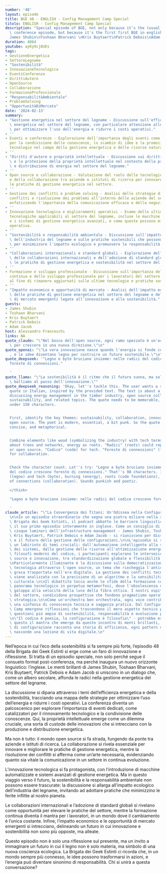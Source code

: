 ```yaml
---
number: '48'
layout: episode
title: BGE 48 - ENGLISH - Config Management Camp Special
titolo: ENGLISH - Config Management Camp Special
description: "Special episode of BGE, not only because it's the (usual) special post\
  \ conference episode, but because it's the first first BGE in english.\nGuests:\n\
  James Shubin\nToshaan Bharvani \nKris Buytaert\nPatrick Debois\nAdam Jacob"
duration: 4864
youtube: ayKy9cj8UEs
tags:
- GestioneEnergetica
- SettoreLegname
- "Sostenibilità"
- InnovazioneTecnologica
- EventiConferenze
- DirittiAutore
- OpenSource
- Collaborazione
- FormazioneProfessionale
- "ResponsabilitàAmbientale"
- ProblemSolving
- "OpportunitàDiMercato"
date: '2024-02-13'
summary:
- "Gestione energetica nel settore del legname - Discussione sull'efficienza e sostenibilità\
  \ energetica nel settore del legname, con particolare attenzione alle strategie\
  \ per ottimizzare l'uso dell'energia e ridurre i costi operativi."
- ''
- Eventi e conferenze - Esplorazione dell'importanza degli eventi come piattaforme
  per la condivisione delle conoscenze, lo scambio di idee e la promozione di nuove
  tecnologie nel campo della gestione energetica e delle risorse naturali.
- ''
- "Diritti d'autore e proprietà intellettuale - Discussione sui diritti d'autore\
  \ e la protezione della proprietà intellettuale nel contesto della produzione\
  \ e distribuzione di energia nel settore del legname."
- ''
- Open source e collaborazione - Valutazione del ruolo delle tecnologie open source
  e della collaborazione tra aziende e istituti di ricerca per innovare e migliorare
  le pratiche di gestione energetica nel settore.
- ''
- Gestione dei conflitti e problem solving - Analisi delle strategie di gestione dei
  conflitti e risoluzione dei problemi all'interno delle aziende del settore del legname,
  enfatizzando l'importanza della comunicazione efficace e della negoziazione.
- ''
- Innovazione tecnologica e miglioramenti operativi - Esame delle ultime innovazioni
  tecnologiche applicabili al settore del legname, incluse le macchine automatizzate
  e i sistemi di gestione energetica avanzati, e come queste possono migliorare l'efficienza
  operativa.
- ''
- "Sostenibilità e responsabilità ambientale - Discussione sull'impatto ambientale\
  \ dell'industria del legname e sulle pratiche sostenibili che possono essere adottate\
  \ per minimizzare l'impatto ecologico e promuovere la responsabilità ambientale."
- ''
- "Collaborazioni internazionali e standard globali - Esplorazione delle potenzialità\
  \ delle collaborazioni internazionali e dell'adozione di standard globali per migliorare\
  \ le pratiche di gestione energetica e sostenibilità nel settore del legname."
- ''
- Formazione e sviluppo professionale - Discussione sull'importanza della formazione
  continua e dello sviluppo professionale per i lavoratori del settore del legname,
  al fine di rimanere aggiornati sulle ultime tecnologie e pratiche sostenibili.
- ''
- "Impatto economico e opportunità di mercato - Analisi dell'impatto economico\
  \ delle pratiche di gestione energetica nel settore del legname e delle opportunità\
  \ di mercato emergenti legate all'innovazione e alla sostenibilità."
guests:
- James Shubin
- Toshaan Bharvani
- Kris Buytaert
- Patrick Debois
- Adam Jacob
host: Alessandro Franceschi
links: NA
quote_claude: "\"Nel bosco dell'open source, ogni ramo spezzato è un'occasione\
  \ per crescere in una nuova direzione.\"\n"
quote_openai: "\"La vera innovazione nasce quando l'energia si fonde con la responsabilità\
  , e le idee diventano legno per costruire un futuro sostenibile.\"\n"
quote_deepseek: '"Legno e byte bruciano insieme: nelle radici del codice crescono
  foreste di connessioni."

  '
quote_llama: "\"La sostenibilità è il ritmo che il futuro suona, ma solo se\
  \ balliamo al passo dell'innovazione.\""
quote_deepseek_reasoning: 'Okay, let''s tackle this. The user wants a short, impactful
  quote in Italian, inspired by the provided text. The text is about a podcast episode
  discussing energy management in the timber industry, open source collaboration,
  sustainability, and related topics. The quote needs to be memorable, punchy, and
  under 150 characters.


  First, identify the key themes: sustainability, collaboration, innovation in timber/energy,
  open source. The poet is modern, essential, a bit punk. So the quote should be edgy,
  concise, and metaphorical.


  Combine elements like wood (symbolizing the industry) with tech terms. Maybe something
  about trees and networks, energy as roots. "Radici" (roots) could represent energy
  or open source. "Codice" (code) for tech. "Foreste di connessioni" (forests of connections)
  for collaboration.


  Check the character count. Let''s try: "Legno e byte bruciano insieme: nelle radici
  del codice crescono foreste di connessioni." That''s 98 characters. It ties wood
  (legno) and tech (byte), burning (energy), roots (code foundations), growing forests
  of connections (collaboration). Sounds punkish and poetic.

  </think>

  "Legno e byte bruciano insieme: nelle radici del codice crescono foreste di connessioni."

  '
claude_article: "\"La Convergenza dei Titani: Un'Odissea nella Configuration Management\"\
  \n\nIn un episodio straordinario che segna una pietra miliare nella storia della\
  \ Brigata dei Geek Estinti, il podcast abbatte le barriere linguistiche presentando\
  \ il suo primo episodio interamente in inglese. Come un consiglio di saggi digitali,\
  \ cinque luminari dell'infrastructure management - James Shubin, Toshaan Bharvani,\
  \ Kris Buytaert, Patrick Debois e Adam Jacob - si riuniscono per dissezionare l'evoluzione\
  \ e il futuro della gestione delle configurazioni.\n\nL'episodio si snoda attraverso\
  \ un labirinto di temi cruciali: dall'automazione intelligente alla sostenibilità\
  \ dei sistemi, dalla gestione delle risorse all'ottimizzazione energetica. Come\
  \ filosofi moderni del codice, i partecipanti esplorano le intersezioni tra open\
  \ source e innovazione, tra standardizzazione globale e flessibilità locale.\n\
  \nParticolarmente illuminante è la discussione sulla democratizzazione della\
  \ tecnologia attraverso l'open source, un tema che riecheggia l'antica agorà\
  \ greca trasportata nell'era digitale. La gestione dei conflitti tecnici e umani\
  \ viene analizzata con la precisione di un algoritmo e la sensibilità di un mediatore\
  \ culturale.\n\nIl dibattito tocca anche le sfide della formazione continua in un\
  \ panorama tecnologico in perpetua metamorfosi, dove l'obsolescenza delle competenze\
  \ galoppa alla velocità della luce della fibra ottica. I nostri ospiti, veterani\
  \ del settore, condividono prospettive che fondono pragmatismo operativo e visione\
  \ strategica.\n\nCome un'orchestra ben orchestrata, ogni voce contribuisce a comporre\
  \ una sinfonia di conoscenza tecnica e saggezza pratica. Dal Configuration Management\
  \ Camp emergono riflessioni che trascendono il mero aspetto tecnico per abbracciare\
  \ questioni più ampie di sostenibilità, responsabilità e evoluzione professionale.\n\
  \n\"Il codice è poesia, la configurazione è filosofia\" - potrebbe essere\
  \ questo il mantra che emerge da questo incontro di menti brillanti, dove ogni riga\
  \ di configurazione racconta una storia di efficienza, ogni pattern di automazione\
  \ nasconde una lezione di vita digitale.\n"
---
```

Nell’epoca in cui l’eco della sostenibilità si fa sempre più forte, l’episodio 48 della Brigata dei Geek Estinti si erge come un faro di innovazione e riflessione. Si tratta di un episodio speciale, non solo perché segue il consueto format post-conferenza, ma perché inaugura un nuovo orizzonte linguistico: l’inglese. Le menti brillanti di James Shubin, Toshaan Bharvani, Kris Buytaert, Patrick Debois e Adam Jacob si uniscono in un dialogo che, come un albero secolare, affonda le radici nella gestione energetica del settore del legname.

La discussione si dipana attraverso i temi dell’efficienza energetica e della sostenibilità, tracciando una mappa delle strategie per ottimizzare l’uso dell’energia e ridurre i costi operativi. La conferenza diventa un palcoscenico per esplorare l’importanza di eventi dedicati, come catalizzatori per il rinnovamento tecnologico e la condivisione delle conoscenze. Qui, la proprietà intellettuale emerge come un dilemma cruciale, una sorta di custode delle innovazioni che si intrecciano con la produzione e distribuzione energetica.

Ma non è tutto: il mondo open source si fa strada, fungendo da ponte tra aziende e istituti di ricerca. La collaborazione si rivela essenziale per innovare e migliorare le pratiche di gestione energetica, mentre la risoluzione dei conflitti si afferma come un’arte necessaria, evidenziando quanto sia vitale la comunicazione in un settore in continua evoluzione.

L’innovazione tecnologica si fa protagonista, con l’introduzione di macchine automatizzate e sistemi avanzati di gestione energetica. Ma in questo viaggio verso il futuro, la sostenibilità e la responsabilità ambientale non possono essere trascurate: la discussione si allarga all’impatto ecologico dell’industria del legname, invitando ad adottare pratiche che minimizzino le ferite inflitte al nostro pianeta.

Le collaborazioni internazionali e l’adozione di standard globali si rivelano come opportunità per elevare le pratiche del settore, mentre la formazione continua diventa il mantra per i lavoratori, in un mondo dove il cambiamento è l’unica costante. Infine, l’impatto economico e le opportunità di mercato emergenti si intrecciano, delineando un futuro in cui innovazione e sostenibilità non sono più opposte, ma alleate.

Questo episodio non è solo una riflessione sul presente, ma un invito a immaginare un futuro in cui il legno non è solo materia, ma simbolo di una nuova coscienza ecologica. La Brigata dei Geek Estinti ci ricorda che, in un mondo sempre più connesso, le idee possono trasformarsi in azioni, e l’energia può diventare sinonimo di responsabilità. Chi si unirà a questa conversazione?
